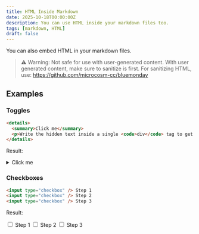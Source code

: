 ```yaml
---
title: HTML Inside Markdown
date: 2025-10-18T00:00:00Z
description: You can use HTML inside your markdown files too.
tags: [markdown, HTML]
draft: false
---
```




You can also embed HTML in your markdown files.

> ⚠️ Warning:
> Not safe for use with user-generated content. With user generated content, make sure to sanitize is first.
> For sanitizing HTML, use: https://github.com/microcosm-cc/bluemonday

## Examples

### Toggles

```md
<details>
  <summary>Click me</summary>
  <p>Write the hidden text inside a single <code>div</code> tag to get the nice border-left indicating the contents of the toggle.</p>
</details>
```

Result:

<details>
  <summary>Click me</summary>
  <div>
    <p>Write the hidden text inside a single <code>div</code> tag to get the nice border-left indicating the contents of the toggle.</p>
  </div>
</details>

### Checkboxes

```md
<input type="checkbox" /> Step 1
<input type="checkbox" /> Step 2
<input type="checkbox" /> Step 3
```

Result:

<input type="checkbox" /> Step 1
<input type="checkbox" /> Step 2
<input type="checkbox" /> Step 3
